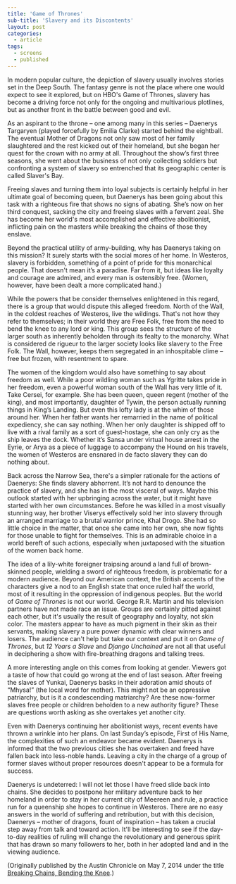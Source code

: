 ```yaml
---
title: 'Game of Thrones'
sub-title: 'Slavery and its Discontents'
layout: post
categories:
  - article
tags:
  - screens
  - published
---
```

<!-- <img class="alignright size-medium wp-image-646" src="http://words.rodmachen.com/wp-content/uploads/2014/05/Daenerys-300x211.jpg" alt="Daenerys" width="300" height="211" /> -->
In modern popular culture, the depiction of slavery usually involves stories set in the Deep South. The fantasy genre is not the place where one would expect to see it explored, but on HBO's Game of Thrones, slavery has become a driving force not only for the ongoing and multivarious plotlines, but as another front in the battle between good and evil.<!--more-->

As an aspirant to the throne – one among many in this series – Daenerys Targaryen (played forcefully by Emilia Clarke) started behind the eightball. The eventual Mother of Dragons not only saw most of her family slaughtered and the rest kicked out of their homeland, but she began her quest for the crown with no army at all. Throughout the show’s first three seasons, she went about the business of not only collecting soldiers but confronting a system of slavery so entrenched that its geographic center is called Slaver's Bay.

Freeing slaves and turning them into loyal subjects is certainly helpful in her ultimate goal of becoming queen, but Daenerys has been going about this task with a righteous fire that shows no signs of abating. She’s now on her third conquest, sacking the city and freeing slaves with a fervent zeal. She has become her world's most accomplished and effective abolitionist, inflicting pain on the masters while breaking the chains of those they enslave.

Beyond the practical utility of army-building, why has Daenerys taking on this mission? It surely starts with the social mores of her home. In Westeros, slavery is forbidden, something of a point of pride for this monarchical people. That doesn't mean it’s a paradise. Far from it, but ideas like loyalty and courage are admired, and every man is ostensibly free. (Women, however, have been dealt a more complicated hand.)

While the powers that be consider themselves enlightened in this regard, there is a group that would dispute this alleged freedom. North of the Wall, in the coldest reaches of Westeros, live the wildings. That's not how they refer to themselves; in their world they are Free Folk, free from the need to bend the knee to any lord or king. This group sees the structure of the larger south as inherently beholden through its fealty to the monarchy. What is considered de rigueur to the larger society looks like slavery to the Free Folk. The Wall, however, keeps them segregated in an inhospitable clime – free but frozen, with resentment to spare.

The women of the kingdom would also have something to say about freedom as well. While a poor wildling woman such as Ygritte takes pride in her freedom, even a powerful woman south of the Wall has very little of it. Take Cersei, for example. She has been queen, queen regent (mother of the king), and most importantly, daughter of Tywin, the person actually running things in King’s Landing. But even this lofty lady is at the whim of those around her. When her father wants her remarried in the name of political expediency, she can say nothing. When her only daughter is shipped off to live with a rival family as a sort of guest-hostage, she can only cry as the ship leaves the dock. Whether it’s Sansa under virtual house arrest in the Eyrie, or Arya as a piece of luggage to accompany the Hound on his travels, the women of Westeros are ensnared in de facto slavery they can do nothing about.

Back across the Narrow Sea, there's a simpler rationale for the actions of Daenerys: She finds slavery abhorrent. It’s not hard to denounce the practice of slavery, and she has in the most visceral of ways. Maybe this outlook started with her upbringing across the water, but it might have started with her own circumstances. Before he was killed in a most visually stunning way, her brother Viserys effectively sold her into slavery through an arranged marriage to a brutal warrior prince, Khal Drogo. She had so little choice in the matter, that once she came into her own, she now fights for those unable to fight for themselves. This is an admirable choice in a world bereft of such actions, especially when juxtaposed with the situation of the women back home.

The idea of a lily-white foreigner traipsing around a land full of brown-skinned people, wielding a sword of righteous freedom, is problematic for a modern audience. Beyond our American context, the British accents of the characters give a nod to an English state that once ruled half the world, most of it resulting in the oppression of indigenous peoples. But the world of *Game of Thrones* is not our world. George R.R. Martin and his television partners have not made race an issue. Groups are certainly pitted against each other, but it's usually the result of geography and loyalty, not skin color. The masters appear to have as much pigment in their skin as their servants, making slavery a pure power dynamic with clear winners and losers. The audience can't help but take our context and put it on *Game of Thrones*, but *12 Years a Slave* and *Django Unchained* are not all that useful in deciphering a show with fire-breathing dragons and talking trees.

A more interesting angle on this comes from looking at gender. Viewers got a taste of how that could go wrong at the end of last season. After freeing the slaves of Yunkai, Daenerys basks in their adoration amid shouts of “Mhysa!” (the local word for mother). This might not be an oppressive patriarchy, but is it a condescending matriarchy? Are these now-former slaves free people or children beholden to a new authority figure? These are questions worth asking as she overtakes yet another city.

Even with Daenerys continuing her abolitionist ways, recent events have thrown a wrinkle into her plans. On last Sunday’s episode, First of His Name, the complexities of such an endeavor became evident. Daenerys is informed that the two previous cities she has overtaken and freed have fallen back into less-noble hands. Leaving a city in the charge of a group of former slaves without proper resources doesn't appear to be a formula for success.

Daenerys is undeterred: I will not let those I have freed slide back into chains. She decides to postpone her military adventure back to her homeland in order to stay in her current city of Meereen and rule, a practice run for a queenship she hopes to continue in Westeros. There are no easy answers in the world of suffering and retribution, but with this decision, Daenerys – mother of dragons, fount of inspiration – has taken a crucial step away from talk and toward action. It'll be interesting to see if the day-to-day realities of ruling will change the revolutionary and generous spirit that has drawn so many followers to her, both in her adopted land and in the viewing audience.

(Originally published by the Austin Chronicle on May 7, 2014 under the title [Breaking Chains, Bending the Knee](http://www.austinchronicle.com/daily/screens/2014-05-07/breaking-chains-bending-the-knee/).)  